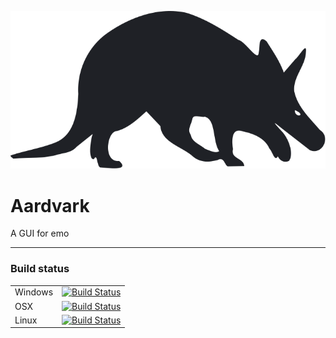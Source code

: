 ![](src/main/resources/icon.svg)

# Aardvark

A GUI for emo

---

### Build status

|||
|---|---|
|Windows|[![Build Status](https://dev.azure.com/eaterlabs/Aardvark/_apis/build/status/EaterLabs.emo-aardvark?branchName=master&jobName=build_win_image)](https://dev.azure.com/eaterlabs/Aardvark/_build/latest?definitionId=1&branchName=master)|
|OSX|[![Build Status](https://dev.azure.com/eaterlabs/Aardvark/_apis/build/status/EaterLabs.emo-aardvark?branchName=master&jobName=build_unix_image&configuration=build_unix_image%20mac)](https://dev.azure.com/eaterlabs/Aardvark/_build/latest?definitionId=1&branchName=master)|
|Linux|[![Build Status](https://dev.azure.com/eaterlabs/Aardvark/_apis/build/status/EaterLabs.emo-aardvark?branchName=master&jobName=build_unix_image&configuration=build_unix_image%20linux)](https://dev.azure.com/eaterlabs/Aardvark/_build/latest?definitionId=1&branchName=master)|


##